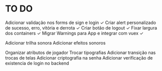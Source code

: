 # TO DO

Adicionar validação nos forms de sign e login ✓
Criar alert personalizado de sucesso, erro, vitória e derrota ✓
Criar botão de logout ✓
Fixar largura dos containers ✓
Migrar Warnings para App e integrar com vuex ✓

Adicionar trilha sonora
Adicionar efeitos sonoros

Organizar atributos de jogador
Trocar tipografias
Adicionar transição nas trocas de telas
Adicionar criptografia na senha
Adicionar verificação de existencia de login no backend
